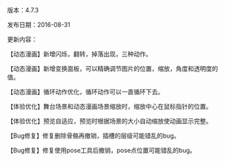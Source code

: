 版本：4.7.3

发布日期：2016-08-31

更新内容：

【动态漫画】新增闪烁，翻转，掉落出现，三种动作。
【动态漫画】新增变换面板，可以精确调节图片的位置，缩放，角度和透明度的值。
【动态漫画】循环动作优化，循环动作可以一直循环下去。
【体验优化】舞台场景和动态漫画场景缩放时，缩放中心在鼠标指针的位置。
【体验优化】预览自适应，预览时根据场景的大小自动缩放使动画显示完整。
【Bug修复】修复删除骨骼再撤销，插槽的层级可能错乱的bug。
【Bug修复】修复使用pose工具后撤销，pose点位置可能错乱的bug。 